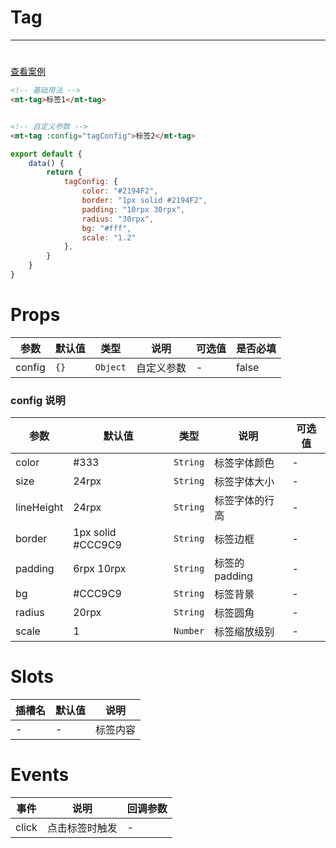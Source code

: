 # Tag
***
#

[//]: # (<iframe width='375px' height='667px' frameborder=0 allowfullscreen="true" src="https://static-363fc8f1-c547-4a87-8d04-6d5ba4035deb.bspapp.com/#/pages/tag"></iframe>)

[查看案例](https://static-363fc8f1-c547-4a87-8d04-6d5ba4035deb.bspapp.com/#/pages/tag)

```html
<!-- 基础用法 -->
<mt-tag>标签1</mt-tag>


<!-- 自定义参数 -->
<mt-tag :config="tagConfig">标签2</mt-tag>
```

```javascript
export default {
    data() {
        return {
            tagConfig: {
                color: "#2194F2",
                border: "1px solid #2194F2",
                padding: "10rpx 30rpx",
                radius: "30rpx",
                bg: "#fff",
                scale: "1.2"
            },
        }
    }
}
```

# Props

| 参数   | 默认值 | 类型   | 说明       | 可选值 | 是否必填 |
| ------ | ------ | ------ | ---------- | ------ | -------- |
| config | `{}`     | `Object` | 自定义参数 | -      | false         |

### config 说明

| 参数       | 默认值            | 类型   | 说明           | 可选值 |
| ---------- | ----------------- | ------ | -------------- | ------ |
| color      | #333              | `String` | 标签字体颜色   | -      |
| size       | 24rpx             | `String` | 标签字体大小   | -      |
| lineHeight | 24rpx             | `String` | 标签字体的行高 | -       |
| border     | 1px solid #CCC9C9 | `String` | 标签边框       | -      |
| padding    | 6rpx 10rpx           | `String` | 标签的padding  | -      |
| bg         | #CCC9C9           | `String` | 标签背景       | -      |
| radius     | 20rpx             | `String` | 标签圆角       | -      |
| scale      | 1                 | `Number` | 标签缩放级别   | -      |

# Slots

| 插槽名 | 默认值 | 说明 |
| ------ | ------ | ---- |
| -      | -      | 标签内容     |

# Events

| 事件  | 说明           | 回调参数 |
| ----- | -------------- | -------- |
| click | 点击标签时触发 | -         |


